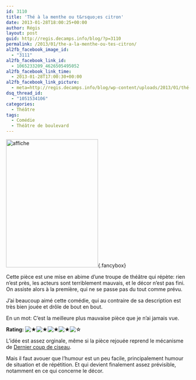 ```yaml
---
id: 3110
title: 'Thé à la menthe ou t&rsquo;es citron'
date: 2013-01-28T18:00:25+00:00
author: Régis
layout: post
guid: http://regis.decamps.info/blog/?p=3110
permalink: /2013/01/the-a-la-menthe-ou-tes-citron/
al2fb_facebook_image_id:
  - "3111"
al2fb_facebook_link_id:
  - 1065233209_4626505495052
al2fb_facebook_link_time:
  - 2013-01-28T17:00:30+00:00
al2fb_facebook_link_picture:
  - meta=http://regis.decamps.info/blog/wp-content/uploads/2013/01/thé-à-la-menthe-252x350.jpg
dsq_thread_id:
  - "1051534106"
categories:
  - Théâtre
tags:
  - Comédie
  - Théâtre de boulevard
---
```

[<img src="http://regis.decamps.info/blog/wp-content/uploads/2013/01/thé-à-la-menthe-252x350.jpg" alt="affiche" width="252" height="350" class="alignright size-medium wp-image-3111" srcset="http://regis.decamps.info/blog/wp-content/uploads/2013/01/thé-à-la-menthe-252x350.jpg 252w, http://regis.decamps.info/blog/wp-content/uploads/2013/01/thé-à-la-menthe-737x1024.jpg 737w, http://regis.decamps.info/blog/wp-content/uploads/2013/01/thé-à-la-menthe-216x300.jpg 216w, http://regis.decamps.info/blog/wp-content/uploads/2013/01/thé-à-la-menthe.jpg 1238w" sizes="(max-width: 252px) 100vw, 252px" />](http://regis.decamps.info/blog/wp-content/uploads/2013/01/thé-à-la-menthe.jpg){.fancybox}
  
Cette pièce est une mise en abime d&rsquo;une troupe de théâtre qui répète: rien n&rsquo;est près, les acteurs sont terriblement mauvais, et le décor n&rsquo;est pas fini. On assiste alors à la première, qui ne se passe pas du tout comme prévu.

J&rsquo;ai beaucoup aimé cette comédie, qui au contraire de sa description est très bien jouée et drôle de bout en bout.

En un mot: C&rsquo;est la meilleure plus mauvaise pièce que je n&rsquo;ai jamais vue.
  


**Rating:**&nbsp;![&#9733;](http://regis.decamps.info/blog/wp-content/plugins/xavins-review-ratings/default/star.png "4/5")![&#9733;](http://regis.decamps.info/blog/wp-content/plugins/xavins-review-ratings/default/star.png "4/5")![&#9733;](http://regis.decamps.info/blog/wp-content/plugins/xavins-review-ratings/default/star.png "4/5")![&#9733;](http://regis.decamps.info/blog/wp-content/plugins/xavins-review-ratings/default/star.png "4/5")![&#9734;](http://regis.decamps.info/blog/wp-content/plugins/xavins-review-ratings/default/blank_star.png "4/5")&nbsp;


  
<!--more-->


  
L&rsquo;idée est assez orginale, même si la pièce rejouée reprend le mécanisme de [Dernier coup de ciseau](http://regis.decamps.info/blog/2012/03/dernier-coup-de-ciseaux/).

Mais il faut avouer que l&rsquo;humour est un peu facile, principalement humour de situation et de répétition. Et qui devient finalement assez prévisible, notamment en ce qui concerne le décor.